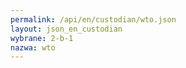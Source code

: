 ```yaml
---
permalink: /api/en/custodian/wto.json
layout: json_en_custodian
wybrane: 2-b-1
nazwa: wto
---
```

